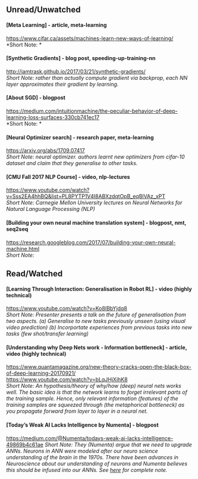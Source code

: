 
## Unread/Unwatched
#### [Meta Learning] - article, meta-learning  
https://www.cifar.ca/assets/machines-learn-new-ways-of-learning/  
*Short Note: *

#### [Synthetic Gradients] - blog post, speeding-up-training-nn  
http://iamtrask.github.io/2017/03/21/synthetic-gradients/  
*Short Note: rather than actually compute gradient via backprop, each NN layer approximates their gradient by learning.*

#### [About SGD] - blogpost  
https://medium.com/intuitionmachine/the-peculiar-behavior-of-deep-learning-loss-surfaces-330cb741ec17  
*Short Note: *

#### [Neural Optimizer search] - research paper, meta-learning  
https://arxiv.org/abs/1709.07417  
*Short Note: neural optimizer. authors learnt new optimizers from cifar-10 dataset and claim that they generalise to other tasks.*

#### [CMU Fall 2017 NLP Course] - video, nlp-lectures  
https://www.youtube.com/watch?v=Sss2EA4hhBQ&list=PL8PYTP1V4I8ABXzdqtOpB_eqBlVAz_xPT  
*Short Note: Carnegie Mellon University lectures on Neural Networks for Natural Language Processing (NLP)*

#### [Building your own neural machine translation system] - blogpost, nmt, seq2seq  
https://research.googleblog.com/2017/07/building-your-own-neural-machine.html  
*Short Note:*
  

## Read/Watched
#### [Learning Through Interaction: Generalisation in Robot RL] - video (highly technical)  
https://www.youtube.com/watch?v=Ko8IBbYjdq8  
*Short Note: Presenter presents a talk on the future of generalisation from two aspects. (a) Generalise to new tasks previously unseen (using visual video prediction) (b) Incorportate experiences from previous tasks into new tasks (few shot/transfer learning)*

#### [Understanding why Deep Nets work - Information bottleneck] - article, video (highly technical)  
https://www.quantamagazine.org/new-theory-cracks-open-the-black-box-of-deep-learning-20170921/  
https://www.youtube.com/watch?v=bLqJHjXihK8  
*Short Note: An hypothesis/theory of why/how (deep) neural nets works well. The basic idea is that the network learns to forget irrelevant parts of the training sample. Hence, only relevant information (features) of the training samples are squeezed through (the metaphorical bottleneck) as you propagate forward from layer to layer in a neural net.*

#### [Today’s Weak AI Lacks Intelligence by Numenta] - blogpost
https://medium.com/@Numenta/todays-weak-ai-lacks-intelligence-49869b4c61ae
*Short Note: They (Numenta) argue that we need to upgrade ANNs. Neurons in ANN were modeled after our neuro science understanding of the brain in the 1970s. There have been advances in Neuroscience about our understanding of neurons and Numenta believes this should be infused into our ANNs. See [here](https://github.com/dlpbc/ai-reading-list/blob/master/notes/weak-ai-lacks-intelligence-by-numenta.md) for complete note.*

